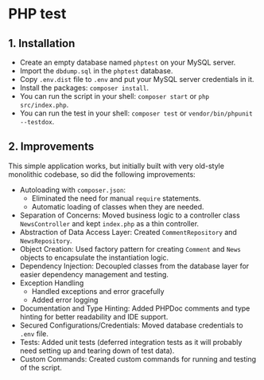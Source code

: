 # PHP test

## 1. Installation

- Create an empty database named `phptest` on your MySQL server.
- Import the `dbdump.sql` in the `phptest` database.
- Copy `.env.dist` file to `.env` and put your MySQL server credentials in it.
- Install the packages: `composer install`.
- You can run the script in your shell: `composer start` or `php src/index.php`.
- You can run the test in your shell: `composer test` or `vendor/bin/phpunit --testdox`.

## 2. Improvements

This simple application works, but initially built with very old-style monolithic codebase, so did the following improvements:

- Autoloading with `composer.json`:
  - Eliminated the need for manual `require` statements.
  - Automatic loading of classes when they are needed.
- Separation of Concerns: Moved business logic to a controller class `NewsController` and kept `index.php` as a thin controller.
- Abstraction of Data Access Layer: Created `CommentRepository` and `NewsRepository`.
- Object Creation: Used factory pattern for creating `Comment` and `News` objects to encapsulate the instantiation logic.
- Dependency Injection: Decoupled classes from the database layer for easier dependency management and testing.
- Exception Handling
  - Handled exceptions and error gracefully
  - Added error logging
- Documentation and Type Hinting: Added PHPDoc comments and type hinting for better readability and IDE support.
- Secured Configurations/Credentials: Moved database credentials to `.env` file.
- Tests: Added unit tests (deferred integration tests as it will probably need setting up and tearing down of test data).
- Custom Commands: Created custom commands for running and testing of the script.
